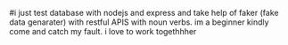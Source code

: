 #i just test  database with nodejs and express and take help of faker (fake data genarater) with restful APIS with noun verbs. im a beginner kindly come and catch my fault. i love to work togethhher 
